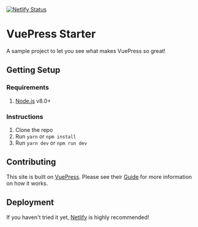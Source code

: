 [![Netlify Status](https://api.netlify.com/api/v1/badges/5ce75a48-fe5d-47b7-9fda-4d99e2a88e63/deploy-status)](https://app.netlify.com/sites/uattdocs/deploys)

# VuePress Starter

A sample project to let you see what makes VuePress so great!

## Getting Setup

### Requirements

1.  [Node.js](https://nodejs.org/en/) v8.0+

### Instructions

1.  Clone the repo
2.  Run `yarn` or `npm install`
3.  Run `yarn dev` or `npm run dev`

## Contributing

This site is built on [VuePress](https://vuepress.vuejs.org/). Please see their [Guide](https://vuepress.vuejs.org/guide/) for more information on how it works.

## Deployment

If you haven't tried it yet, [Netlify](https://www.netlify.com) is highly recommended!
